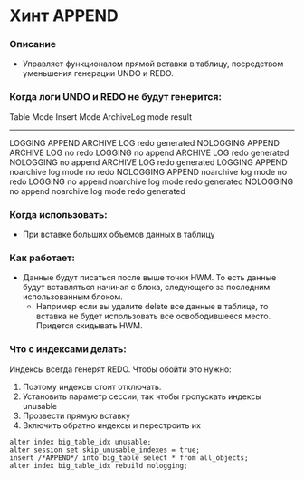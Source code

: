 # Хинт APPEND 


### Описание
  - Управляет функционалом прямой вставки в таблицу, посредством уменьшения генерации UNDO и REDO.
  

### Когда логи UNDO и REDO не будут генерится: 

Table Mode    Insert Mode     ArchiveLog mode      result
-----------   -------------   -----------------    ----------
LOGGING       APPEND          ARCHIVE LOG          redo generated
NOLOGGING     APPEND          ARCHIVE LOG          no redo
LOGGING       no append       ARCHIVE LOG          redo generated
NOLOGGING     no append       ARCHIVE LOG          redo generated
LOGGING       APPEND          noarchive log mode   no redo
NOLOGGING     APPEND          noarchive log mode   no redo
LOGGING       no append       noarchive log mode   redo generated
NOLOGGING     no append       noarchive log mode   redo generated


### Когда использовать: 
  - При вставке больших объемов данных в таблицу
  

### Как работает: 
  - Данные будут писаться после выше точки HWM. То есть данные будут вставляться начиная с блока, следующего за последним использованным блоком.
    - Например если вы удалите delete все данные в таблице, то вставка не будет использовать все освободившееся место. Придется скидывать HWM.


### Что с индексами делать: 
Индексы всегда генерят REDO. Чтобы обойти это нужно: 
  1. Поэтому индексы стоит отключать.
  2. Установить параметр сессии, так чтобы пропускать индексы unusable
  3. Прозвести прямую вставку
  4. Включить обратно индексы и перестроить их 
  
````
alter index big_table_idx unusable;
alter session set skip_unusable_indexes = true;
insert /*APPEND*/ into big_table select * from all_objects; 
alter index big_table_idx rebuild nologging;
````

  